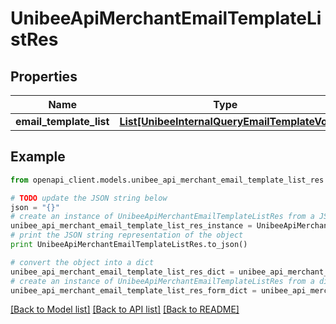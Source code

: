 # UnibeeApiMerchantEmailTemplateListRes


## Properties

Name | Type | Description | Notes
------------ | ------------- | ------------- | -------------
**email_template_list** | [**List[UnibeeInternalQueryEmailTemplateVo]**](UnibeeInternalQueryEmailTemplateVo.md) | EmailTemplateList | [optional] 

## Example

```python
from openapi_client.models.unibee_api_merchant_email_template_list_res import UnibeeApiMerchantEmailTemplateListRes

# TODO update the JSON string below
json = "{}"
# create an instance of UnibeeApiMerchantEmailTemplateListRes from a JSON string
unibee_api_merchant_email_template_list_res_instance = UnibeeApiMerchantEmailTemplateListRes.from_json(json)
# print the JSON string representation of the object
print UnibeeApiMerchantEmailTemplateListRes.to_json()

# convert the object into a dict
unibee_api_merchant_email_template_list_res_dict = unibee_api_merchant_email_template_list_res_instance.to_dict()
# create an instance of UnibeeApiMerchantEmailTemplateListRes from a dict
unibee_api_merchant_email_template_list_res_form_dict = unibee_api_merchant_email_template_list_res.from_dict(unibee_api_merchant_email_template_list_res_dict)
```
[[Back to Model list]](../README.md#documentation-for-models) [[Back to API list]](../README.md#documentation-for-api-endpoints) [[Back to README]](../README.md)


